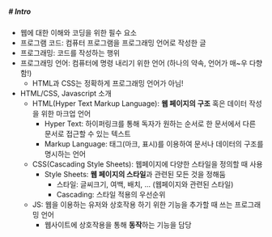 ##### # Intro

* 웹에 대한 이해와 코딩을 위한 필수 요소
* 프로그램 코드: 컴퓨터 프로그램을 프로그래밍 언어로 작성한 글
* 프로그래밍: 코드를 작성하는 행위
* 프로그래밍 언어: 컴퓨터에 명령 내리기 위한 언어 (하나의 약속, 언어가 매~우 다향함!)
  * HTML과 CSS는 정확하게 프로그래밍 언어가 아님!
* HTML/CSS, Javascript 소개 
  * HTML(Hyper Text Markup Language): **웹 페이지의 구조** 혹은 데이터 작성을 위한 마크업 언어
    * Hyper Text: 하이퍼링크를 통해 독자가 원하는 순서로 한 문서에서 다른 문서로 접근할 수 있는 텍스트
    * Markup Language: 태그(마크, 표시)를 이용하여 문서나 데이터의 구조를 명시하는 언어 
  * CSS(Cascading Style Sheets): 웹페이지에 다양한 스타일을 정의할 때 사용
    * Style Sheets: **웹 페이지의 스타일**과 관련된 모든 것을 정해둠
      * 스타일: 글씨크기, 여백, 배치, ... (웹페이지와 관련된 스타일)
      * Cascading: 스타일 적용의 우선순위
  * JS: 웹을 이용하는 유저와 상호작용 하기 위한 기능을 추가할 때 쓰는 프로그래밍 언어
    * 웹사이트에 상호작용을 통해 **동작**하는 기능을 담당
